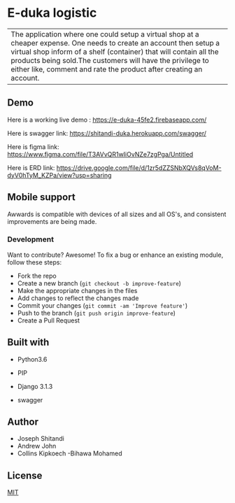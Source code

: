 # E-duka logistic

<table>
<tr>
<td>
The application  where one could setup a virtual shop at a cheaper expense. One needs to create an account then setup a virtual shop inform of a shelf (container) that will contain all the products being sold.The customers will have the privilege to either like, comment and rate the product after creating an account.
</td>
</tr>
</table>

## Demo
Here is a working live demo : https://e-duka-45fe2.firebaseapp.com/

Here is swagger link: https://shitandi-duka.herokuapp.com/swagger/

Here is figma link: https://www.figma.com/file/T3AVvQR1wIiOvNZe7zgPga/Untitled

Here is ERD link: https://drive.google.com/file/d/1zr5dZZSNbXQVs8qVoM-dyV0hTyM_KZPa/view?usp=sharing

## Mobile support
Awwards is compatible with devices of all sizes and all OS's, and consistent improvements are being made.

### Development

Want to contribute? Awesome!
To fix a bug or enhance an existing module, follow these steps:
- Fork the repo
- Create a new branch (`git checkout -b improve-feature`)
- Make the appropriate changes in the files
- Add changes to reflect the changes made
- Commit your changes (`git commit -am 'Improve feature'`)
- Push to the branch (`git push origin improve-feature`)
- Create a Pull Request

## Built with
- Python3.6

 - PIP

 - Django 3.1.3

 - swagger

## Author
- Joseph Shitandi
- Andrew John
- Collins Kipkoech
-Bihawa Mohamed

## License 
[MIT](https://github.com/andyjohn23/E-DUKA-BACKEND/blob/master/LICENSE.md)


